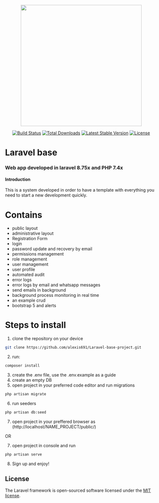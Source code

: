 <p align="center"><a href="https://laravel.com" target="_blank"><img src="https://raw.githubusercontent.com/laravel/art/master/logo-lockup/5%20SVG/2%20CMYK/1%20Full%20Color/laravel-logolockup-cmyk-red.svg" width="400"></a></p>

<p align="center">
<a href="https://travis-ci.org/laravel/framework"><img src="https://travis-ci.org/laravel/framework.svg" alt="Build Status"></a>
<a href="https://packagist.org/packages/laravel/framework"><img src="https://img.shields.io/packagist/dt/laravel/framework" alt="Total Downloads"></a>
<a href="https://packagist.org/packages/laravel/framework"><img src="https://img.shields.io/packagist/v/laravel/framework" alt="Latest Stable Version"></a>
<a href="https://packagist.org/packages/laravel/framework"><img src="https://img.shields.io/packagist/l/laravel/framework" alt="License"></a>
</p>

# Laravel base

### Web app developed in laravel 8.75x and PHP  7.4x

#### Introduction
This is a system developed in order to have a template with everything you need to start a new development quickly.

# Contains

- public layout
- administrative layout
- Registration Form
- login
- password update and recovery by email
- permissions management
- role management
- user management
- user profile
- automated audit
- error logs
- error logs by email and whatsapp messages
- send emails in background
- background process monitoring in real time
- an example crud
- bootstrap 5 and alerts

# Steps to install
1.  clone the repository on your device
```bash
git clone https://github.com/alexis691/Laravel-base-project.git
```
2.  run: 
```bash
composer install
```
3. create the .env file, use the .env.example as a guide
4. create an empty DB
5. open project in your preferred code editor and run migrations
```bash
php artisan migrate
```
6. run seeders
```bash
php artisan db:seed	
```
7. open project in your preffered browser as (http://localhost/NAME_PROJECT/public/)

OR 

7. open project in console and run 
```bash
php artisan serve
```
8. Sign up and enjoy!

## License

The Laravel framework is open-sourced software licensed under the [MIT license](https://opensource.org/licenses/MIT).
